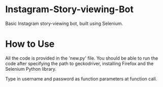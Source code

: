# Instagram-Story-viewing-Bot
Basic Instagram story-viewing bot, built using Selenium.

# How to Use
All the code is provided in the 'new.py' file.
You should be able to run the code after specifying the path to geckodriver, installing Firefox and the Selenium Python library.

Type in username and password as function parameters at function call.
